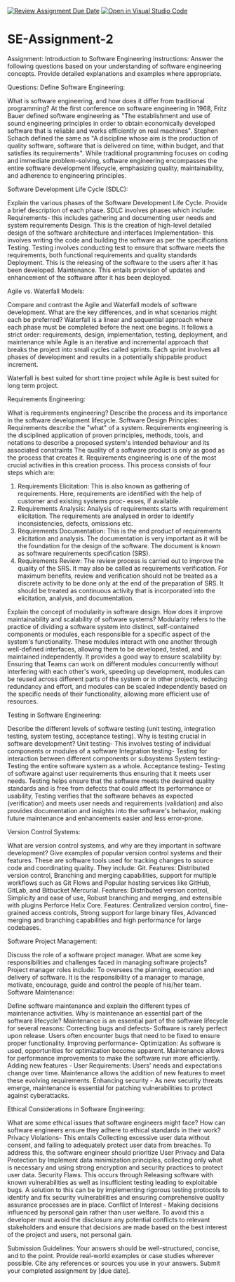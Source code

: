 [![Review Assignment Due Date](https://classroom.github.com/assets/deadline-readme-button-24ddc0f5d75046c5622901739e7c5dd533143b0c8e959d652212380cedb1ea36.svg)](https://classroom.github.com/a/-ucQIGTc)
[![Open in Visual Studio Code](https://classroom.github.com/assets/open-in-vscode-718a45dd9cf7e7f842a935f5ebbe5719a5e09af4491e668f4dbf3b35d5cca122.svg)](https://classroom.github.com/online_ide?assignment_repo_id=15244327&assignment_repo_type=AssignmentRepo)
# SE-Assignment-2
Assignment: Introduction to Software Engineering
Instructions:
Answer the following questions based on your understanding of software engineering concepts. Provide detailed explanations and examples where appropriate.

Questions:
Define Software Engineering:

What is software engineering, and how does it differ from traditional programming?
At the first conference on software engineering in 1968, Fritz Bauer defined software engineering as "The establishment and use of sound engineering principles in order to obtain economically developed software that is reliable and works efficiently on real machines". Stephen Schach defined the same as "A discipline whose aim is the production of quality software, software that is delivered on time, within budget, and that satisfies its requirements".
While traditional programming focuses on coding and immediate problem-solving, software engineering encompasses the entire software development lifecycle, emphasizing quality, maintainability, and adherence to engineering principles. 

Software Development Life Cycle (SDLC):

Explain the various phases of the Software Development Life Cycle. Provide a brief description of each phase.
SDLC involves phases which include:
Requirements- this includes gathering and documenting user needs and system requirements
Design. This is the creation of high-level detailed design of the software architecture and interfaces
Implementation- this involves writing the code and building the software as per the specifications
Testing. Testing involves conducting test to ensure that software meets the requirements, both functional requirements and quality standards
Deployment. This is the releasing of the software to the users after it has been developed.
Maintenance. This entails provision of updates and enhancement of the software after it has been deployed.

Agile vs. Waterfall Models:

Compare and contrast the Agile and Waterfall models of software development. What are the key differences, and in what scenarios might each be preferred?
Waterfall is a linear and sequential approach where each phase must be completed before the next one begins. It follows a strict order: requirements, design, implementation, testing, deployment, and maintenance while Agile is an iterative and incremental approach that breaks the project into small cycles called sprints. Each sprint involves all phases of development and results in a potentially shippable product increment.

Waterfall is best suited for short time project while Agile is best suited for long term project.

Requirements Engineering:

What is requirements engineering? Describe the process and its importance in the software development lifecycle.
Software Design Principles:
Requirements describe the "what" of a system. Requirements engineering is the disciplined application of proven principles, methods, tools, and notations to describe a proposed system's intended behaviour and its associated constraints
The quality of a software product is only as good as the process that creates it. Requirements engineering is one of the most crucial activities in this creation process. This process consists of four steps which are:
1.	Requirements Elicitation: This is also known as gathering of requirements. Here, requirements are identified with the help of customer and existing systems proc- esses, if available.
2.	Requirements Analysis: Analysis of requirements starts with requirement elicitation. The requirements are analysed in order to identify inconsistencies, defects, omissions etc. 
3.	Requirements Documentation: This is the end product of requirements elicitation and analysis. The documentation is very important as it will be the foundation for the design of the software. The document is known as software requirements specification (SRS).
4.	Requirements Review: The review process is carried out to improve the quality of the SRS. It may also be called as requirements verification. For maximum benefits, review and verification should not be treated as a discrete activity to be done only at the end of the preparation of SRS. It should be treated as continuous activity that is incorporated into the elicitation, analysis, and documentation.


Explain the concept of modularity in software design. How does it improve maintainability and scalability of software systems?
Modularity refers to the practice of dividing a software system into distinct, self-contained components or modules, each responsible for a specific aspect of the system's functionality. These modules interact with one another through well-defined interfaces, allowing them to be developed, tested, and maintained independently.
It provides a good way to ensure scalability by:
Ensuring that Teams can work on different modules concurrently without interfering with each other's work, speeding up development, modules can be reused across different parts of the system or in other projects, reducing redundancy and effort, and modules can be scaled independently based on the specific needs of their functionality, allowing more efficient use of resources.

Testing in Software Engineering:

Describe the different levels of software testing (unit testing, integration testing, system testing, acceptance testing). Why is testing crucial in software development?
Unit testing- This involves testing of individual components or modules of a software
Integration testing- Testing for interaction between different components or subsystems
System testing- Testing the entire software system as a whole.
Acceptance testing- Testing of software against user requirements thus ensuring that it meets user needs.
Testing helps ensure that the software meets the desired quality standards and is free from defects that could affect its performance or usability, Testing verifies that the software behaves as expected (verification) and meets user needs and requirements (validation) and also provides documentation and insights into the software's behavior, making future maintenance and enhancements easier and less error-prone.

Version Control Systems:

What are version control systems, and why are they important in software development? Give examples of popular version control systems and their features.
These are software tools used for tracking changes to source code and coordinating quality. They include:
Git. Features: Distributed version control, Branching and merging capabilities, support for multiple workflows such as Git Flows and Popular hosting services like GitHub, GitLab, and Bitbucket
Mercurial. Features: Distributed version control, Simplicity and ease of use, Robust branching and merging, and extensible with plugins
Perforce Helix Core. Features: Centralized version control, fine-grained access controls, Strong support for large binary files, Advanced merging and branching capabilities and high performance for large codebases.

Software Project Management:

Discuss the role of a software project manager. What are some key responsibilities and challenges faced in managing software projects?
Project manager roles include: To oversees the planning, execution and delivery of software. It is the responsibility of a manager to manage, motivate, encourage, guide and control the people of his/her team.
Software Maintenance:

Define software maintenance and explain the different types of maintenance activities. Why is maintenance an essential part of the software lifecycle?
Maintenance is an essential part of the software lifecycle for several reasons:
Correcting bugs and defects- Software is rarely perfect upon release. Users often encounter bugs that need to be fixed to ensure proper functionality.
Improving performance- Optimization: As software is used, opportunities for optimization become apparent. Maintenance allows for performance improvements to make the software run more efficiently.
Adding new features - User Requirements: Users’ needs and expectations change over time. Maintenance allows the addition of new features to meet these evolving requirements.
Enhancing security - As new security threats emerge, maintenance is essential for patching vulnerabilities to protect against cyberattacks.

Ethical Considerations in Software Engineering:

What are some ethical issues that software engineers might face? How can software engineers ensure they adhere to ethical standards in their work?
Privacy Violations- This entails Collecting excessive user data without consent, and failing to adequately protect user data from breaches.
To address this, the software engineer should prioritize User Privacy and Data Protection by Implement data minimization principles, collecting only what is necessary and using strong encryption and security practices to protect user data.
Security Flaws. This occurs through Releasing software with known vulnerabilities as well as insufficient testing leading to exploitable bugs. 
 A solution to this can be by implementing rigorous testing protocols to identify and fix security vulnerabilities and ensuring comprehensive quality assurance processes are in place.
Conflict of Interest - Making decisions influenced by personal gain rather than user welfare.
To avoid this a developer must avoid the disclosure any potential conflicts to relevant stakeholders and ensure that decisions are made based on the best interest of the project and users, not personal gain.

Submission Guidelines:
Your answers should be well-structured, concise, and to the point.
Provide real-world examples or case studies wherever possible.
Cite any references or sources you use in your answers.
Submit your completed assignment by [due date].
